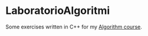 # LaboratorioAlgoritmi

Some exercises written in C++ for my [Algorithm course](http://cricca.disi.unitn.it/montresor/teaching/asd/).
